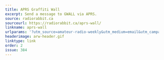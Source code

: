 ```yaml
---
title: APRS Graffiti Wall
excerpt: Send a message to GWALL via APRS.
source: radiorabbit.ca
sourceurl: https://radiorabbit.ca/aprs-wall/
linkname: aprs-wall
urlparams: '?utm_source=amateur-radio-weekly&utm_medium=email&utm_campaign=newsletter'
headerimage: arw-header.gif
linktype: link
order: 2
issue: 384
---
```


